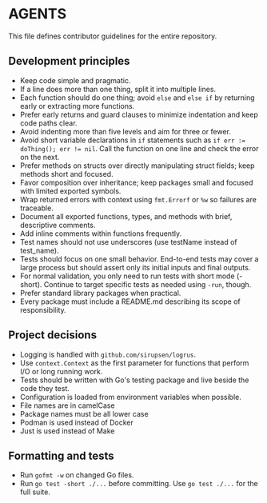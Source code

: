 # AGENTS

This file defines contributor guidelines for the entire repository.

## Development principles
- Keep code simple and pragmatic.
- If a line does more than one thing, split it into multiple lines.
- Each function should do one thing; avoid `else` and `else if` by returning early or extracting more functions.
- Prefer early returns and guard clauses to minimize indentation and keep code paths clear.
- Avoid indenting more than five levels and aim for three or fewer.
- Avoid short variable declarations in `if` statements such as `if err := doThing(); err != nil`. Call the function on one line and check the error on the next.
- Prefer methods on structs over directly manipulating struct fields; keep methods short and focused.
- Favor composition over inheritance; keep packages small and focused with limited exported symbols.
- Wrap returned errors with context using `fmt.Errorf` or `%w` so failures are traceable.
- Document all exported functions, types, and methods with brief, descriptive comments.
- Add inline comments within functions frequently.
- Test names should not use underscores (use testName instead of test_name).
- Tests should focus on one small behavior. End-to-end tests may cover a large process but should assert only its initial inputs and final outputs.
- For normal validation, you only need to run tests with short mode (-short). Continue to target specific tests as needed using `-run`, though.
- Prefer standard library packages when practical.
- Every package must include a README.md describing its scope of responsibility.

## Project decisions
- Logging is handled with `github.com/sirupsen/logrus`.
- Use `context.Context` as the first parameter for functions that perform I/O or long running work.
- Tests should be written with Go's testing package and live beside the code they test.
- Configuration is loaded from environment variables when possible.
- File names are in camelCase
- Package names must be all lower case
- Podman is used instead of Docker
- Just is used instead of Make

## Formatting and tests
- Run `gofmt -w` on changed Go files.
- Run `go test -short ./...` before committing. Use `go test ./...` for the full suite.
